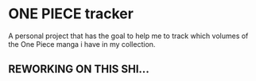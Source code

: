 # ONE PIECE tracker

A personal project that has the  goal to help me to track which volumes of the One Piece manga i have in my collection.

## REWORKING ON THIS SHI...